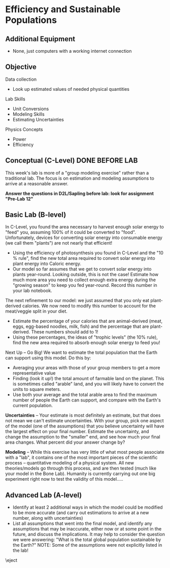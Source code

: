 # Efficiency and Sustainable Populations


## Additional Equipment

- None, just computers with a working internet connection

## Objective

Data collection

- Look up estimated values of needed physical quantities

Lab Skills

- Unit Conversions
- Modeling Skills
- Estimating Uncertainties

Physics Concepts

- Power
- Efficiency

## Conceptual (C-Level) DONE BEFORE LAB

This week's lab is more of a "group modeling exercise" rather than a traditional lab. The focus is on estimation and modeling assumptions to arrive at a reasonable answer.

**Answer the questions in D2L/Sapling before lab: look for assignment "Pre-Lab 12"**
 

## Basic Lab (B-level)

In C-Level, you found the area necessary to harvest enough solar energy to "feed" you, assuming 100% of it could be converted to "food". Unfortunately, devices for converting solar energy into consumable energy (we call them "plants") are not nearly that efficient!

- Using the efficiency of photosynthesis you found in C-Level and the "10 % rule", find the new total area required to convert solar energy into plant energy into Caloric energy. 
- Our model so far assumes that we get to convert solar energy into plants year-round. Looking outside, this is not the case! Estimate how much more area you need to collect enough extra energy during the "growing season" to keep you fed year-round. Record this number in your lab notebook.

The next refinement to our model: we just assumed that you only eat plant-derived calories. We now need to modify this number to account for the meat/veggie split in your diet.

- Estimate the percentage of your calories that are animal-derived (meat, eggs, egg-based noodles, milk, fish) and the percentage that are plant-derived. These numbers should add to 1!
- Using these percentages, the ideas of "trophic levels" (the 10% rule), find the new area required to absorb enough solar energy to feed you!

Next Up – Go Big! We want to estimate the total population that the Earth can support using this model. Do this by:

- Averaging your areas with those of your group members to get a more representative value
- Finding (look it up!) the total amount of farmable land on the planet. This is sometimes called "arable" land, and you will likely have to convert the units to square meters.
- Use both your average and the total arable area to find the maximum number of people the Earth can support, and compare with the Earth's current population.

**Uncertainties** – Your estimate is most definitely an estimate, but that does not mean we can't estimate uncertainties. With your group, pick one aspect of the model (one of the assumptions) that you believe uncertainty will have the largest effect on your final number. Estimate the uncertainty, and change the assumption to the "smaller" end, and see how much your final area changes. What percent did your answer change by?

**Modeling** – While this exercise has very little of what most people associate with a "lab", it contains one of the most important pieces of the scientific process – quantitative modeling of a physical system. All new theories/models go through this process, and are then tested (much like your model in the Bone Lab). Humanity is currently carrying out one big experiment right now to test the validity of this model…..

## Advanced Lab (A-level)

- Identify at least 2 additional ways in which the model could be modified to be more accurate (and carry out estimations to arrive at a new number, along with uncertainties)
- List all assumptions that went into the final model, and identify any assumptions that may be inaccurate, either now or at some point in the future, and discuss the implications. It may help to consider the question we were answering: "What is the total global population sustainable by the Earth?" NOTE: Some of the assumptions were not explicitly listed in the lab!

\eject

